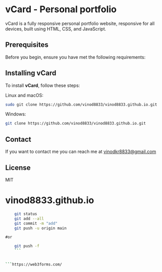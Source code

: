 # vCard - Personal portfolio

vCard is a fully responsive personal portfolio website, responsive for all devices, built using HTML, CSS, and JavaScript.

## Prerequisites

Before you begin, ensure you have met the following requirements:



## Installing vCard

To install **vCard**, follow these steps:

Linux and macOS:

```bash
sudo git clone https://github.com/vinod8833/vinod8833.github.io.git
```

Windows:

```bash
git clone https://github.com/vinod8833/vinod8833.github.io.git
```

## Contact

If you want to contact me you can reach me at vinodkr8833@gmail.com

## License

MIT
# vinod8833.github.io

``` bash
    git status 
    git add --all
    git commit -m "add"
    git push -u origin main

```
    #or
```bash 
    git push -f 
    ```


```https://web3forms.com/ 
```